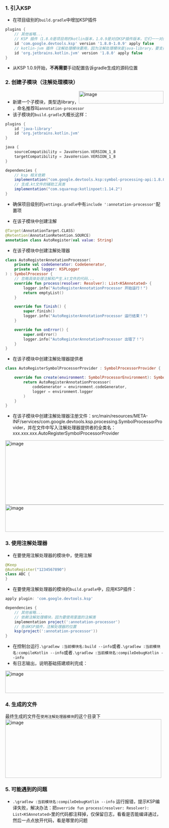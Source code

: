 ### 1. 引入KSP
- 在项目级别的`build.gradle`中增加KSP插件
```groovy
plugins {
    // 其他省略...
    // KSP 插件（1.8.0是项目用的kotlin版本，1.0.9是对应KSP插件版本，它们一一对应，具体去这里查：https://github.com/google/ksp/releases?page=10）
    id 'com.google.devtools.ksp' version '1.8.0-1.0.9' apply false
    // kotlin-jvm 插件（注解处理模块要用，因为注解处理模块是java-library，要支持kotlin语言，就需要这个插件把kotlin代码编译成.class字节码文件）
    id 'org.jetbrains.kotlin.jvm' version '1.8.0' apply false
}
```
- 从KSP 1.0.9开始，**不再需要**手动配置告诉gradle生成的源码位置

### 2. 创建子模块（注解处理模块）
- 新建一个子模块，类型选library，<img width="269" height="40" alt="image" src="https://github.com/user-attachments/assets/6f87256d-641b-4d09-a6fa-ac03eb901ae5" />，命名推荐叫`annotation-processor`
- 该子模块的`build.gradle`大概长这样：
```groovy
plugins {
    id 'java-library'
    id 'org.jetbrains.kotlin.jvm'
}

java {
    sourceCompatibility = JavaVersion.VERSION_1_8
    targetCompatibility = JavaVersion.VERSION_1_8
}

dependencies {
    // ksp 相关依赖
    implementation("com.google.devtools.ksp:symbol-processing-api:1.8.0-1.0.9")
    // 生成.kt文件的辅助工具类
    implementation("com.squareup:kotlinpoet:1.14.2")
}
```
- 确保项目级别的`settings.gradle`中有`include ':annotation-processor'`配置项

- 在该子模块中创建注解
```kotlin
@Target(AnnotationTarget.CLASS)
@Retention(AnnotationRetention.SOURCE)
annotation class AutoRegister(val value: String)
```

- 在该子模块中创建注解处理器
```kotlin
class AutoRegisterAnnotationProcessor(
    private val codeGenerator: CodeGenerator,
    private val logger: KSPLogger
) : SymbolProcessor {
    // 忽略具体处理注解和产生.kt文件的代码...
    override fun process(resolver: Resolver): List<KSAnnotated> {
        logger.info("AutoRegisterAnnotationProcessor 开始运行！")
        return emptyList()
    }

    override fun finish() {
        super.finish()
        logger.info("AutoRegisterAnnotationProcessor 运行结束！")
    }

    override fun onError() {
        super.onError()
        logger.info("AutoRegisterAnnotationProcessor 出错了！")
    }
}
```

- 在该子模块中创建注解处理器提供者
```kotlin
class AutoRegisterSymbolProcessorProvider : SymbolProcessorProvider {

    override fun create(environment: SymbolProcessorEnvironment): SymbolProcessor {
        return AutoRegisterAnnotationProcessor(
            codeGenerator = environment.codeGenerator,
            logger = environment.logger
        )
    }
}
```

- 在该子模块中创建注解处理器注册文件：src/main/resources/META-INF/services/com.google.devtools.ksp.processing.SymbolProcessorProvider，并在文件中写入注解处理器提供者的全类名：xxx.xxx.xxx.AutoRegisterSymbolProcessorProvider
<img width="548" height="204" alt="image" src="https://github.com/user-attachments/assets/210141eb-1ba3-4784-a2de-c6a230fc593c" />
<img width="654" height="86" alt="image" src="https://github.com/user-attachments/assets/e5ee9d11-64c4-4d18-a193-3a82f09cf59d" />

### 3. 使用注解处理器
- 在要使用注解处理器的模块中，使用注解
```kotlin
@Keep
@AutoRegister("1234567890")
class ABC {
}
```

- 在要使用注解处理器的模块的`build.gradle`中，应用KSP插件：
```groovy
apply plugin: 'com.google.devtools.ksp'

dependencies {
    // 其他省略...
    // 依赖注解处理模块，因为要使用里面的注解类
    implementation project(':annotation-processor')
    // 告诉KSP插件，注解处理器的位置
    ksp(project(':annotation-processor'))
}
```

- 在控制台运行`.\gradlew :当前模块名:build --info`或者`.\gradlew :当前模块名:compileKotlin --info`或者`.\gradlew :当前模块名:compileDebugKotlin --info`
- 有日志输出，说明基础搭建顺利完成：
<img width="523" height="71" alt="image" src="https://github.com/user-attachments/assets/80e1f857-7a15-4880-a8e2-3fd308a6d882" />

### 4. 生成的文件
最终生成的文件在`使用注解处理器模块`的这个目录下
<img width="496" height="186" alt="image" src="https://github.com/user-attachments/assets/0fd39fc3-f881-493f-bb79-5422db4d72aa" />

### 5. 可能遇到的问题
- `.\gradlew :当前模块名:compileDebugKotlin --info` 运行报错，提示KSP编译失败，解决办法：把`override fun process(resolver: Resolver): List<KSAnnotated>`里的代码都注释掉，仅保留日志，看看是否能编译通过，然后一点点放开代码，看是哪里的问题

